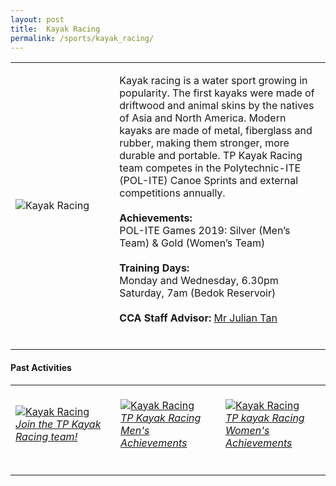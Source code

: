 ```yaml
---
layout: post
title:  Kayak Racing
permalink: /sports/kayak_racing/
---
```


<table>
    <tr>
        <td style="width:33%"><image src="{{site.baseurl}}/images/CCA_kayak_racing.jpg" style="display:block;margin-left:auto;margin-right:auto;" alt="Kayak Racing"></image></td>
        <td>
            <p>
                Kayak racing is a water sport growing in popularity. The first kayaks were made of driftwood and animal skins by the natives of Asia and North America. Modern kayaks are made of metal, fiberglass and rubber, making them stronger, more durable and portable. TP Kayak Racing team competes in the Polytechnic-ITE (POL-ITE) Canoe Sprints and external competitions annually.<br>
                <br>
                <b>Achievements:</b><br>
                POL-ITE Games 2019: Silver (Men’s Team) & Gold (Women’s Team)<br>
                <br>
                <b>Training Days:</b><br>
                Monday and Wednesday, 6.30pm<br>
                Saturday, 7am (Bedok Reservoir)<br>
                <br>
                <b>CCA Staff Advisor:</b> <a href="mailto:julianqj@tp.edu.sg">Mr Julian Tan</a><br>
                <br>
            </p>
        </td>
    </tr>
</table>

#### Past Activities

<table>
    <tr>
        <td style="width:33%"><br>
            <a href="https://www.instagram.com/p/CEqu73AnqGz/">
                <image src="{{site.baseurl}}/images/CCA-Kayak_IG1.png" style="display:block;margin-left:auto;margin-right:auto;" alt="Kayak Racing">
                <h6 style="margin-top:0%">Join the TP Kayak Racing team!</h6>
                </image>
            </a>
        </td>
        <td style="width:33%"><br>
            <a href="https://www.instagram.com/p/B_U1rUtHwPp/">
                <image src="{{site.baseurl}}/images/CCA-Kayak_IG2.png" style="display:block;margin-left:auto;margin-right:auto;" alt="Kayak Racing">
                <h6 style="margin-top:0%">TP Kayak Racing Men's Achievements</h6>
                </image>
            </a>
        </td>
        <td style="width:33%"><br>
            <a href="https://www.instagram.com/p/B_Ut7cXHP9W/">
                <image src="{{site.baseurl}}/images/CCA-Kayak_IG3.png" style="display:block;margin-left:auto;margin-right:auto;" alt="Kayak Racing">
                <h6 style="margin-top:0%">TP kayak Racing Women's Achievements</h6>    
                </image>
            </a>
        </td>
    </tr>
</table>
